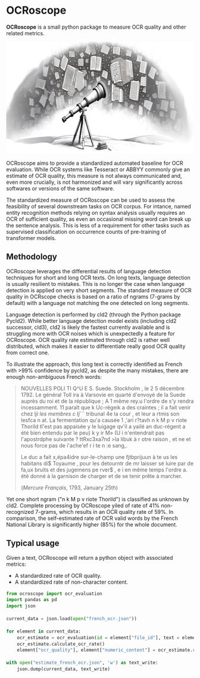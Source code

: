 # OCRoscope
**OCRoscope** is a small python package to measure OCR quality and other related metrics.

<p align="center">
<img src="https://raw.githubusercontent.com/Pleias/ocroscope/main/ocroscope_logo.jpg" alt="ocroscope logo" height="300px"/>
</p>

OCRoscope aims to provide a standardized automated baseline for OCR evaluation. While OCR systems like Tesseract or ABBYY commonly give an estimate of OCR quality, this measure is not always communicated and, even more crucially, is not harmonized and will vary significantly across softwares or versions of the same software.

The standardized measure of OCRoscope can be used to assess the feasibility of several downstream tasks on OCR corpus. For intance, named entity recognition methods relying on syntax analysis usually requires an OCR of sufficient quality, as even an occasional missing word can break up the sentence analysis. This is less of a requirement for other tasks such as supervised classification on occurrence counts of pre-training of transformer models.

## Methodology

OCRoscope leverages the differential results of language detection techniques for short and long OCR texts. On long texts, language detection is usually resilient to mistakes. This is no longer the case when language detection is applied on very short segments. The standard measure of OCR quality in OCRscope checks is based on a ratio of ngrams (7-grams by default) with a language not matching the one detected on long segments.

Language detection is performed by cld2 (through the Python package Pycld2). While better language detection model exists (including cld2 successor, cld3), cld2 is likely the fastest currently available and is struggling more with OCR noises which is unexpectedly a feature for OCRoscope. OCR quality rate estimated through cld2 is rather well distributed, which makes it easier to differentiate really good OCR quality from correct one.

To illustrate the approach, this long text is correctly identified as French with >99% confidence by pycld2, as despite the many mistakes, there are enough non-ambiguous French words:

> NOUVELLES POLI TI Q^U E S. Suede. Stockholm , le 2 5 décembre 1792. Le général Toll ira à Varsovie en quarté d'envoyé de la Suede auprès du roi et de la république ; A 1 même rey.u l'ordre de s'y rendra incessamment. 11 paraît que k Uc-régeik a des craintes ; il a fait venir chez l*ji les membres c Ij*``` tribunal 4e la cour , et leur a rtmis son lesfca n at. La fermentation qu'a causée 1 ,'ari r?tavh n k M p v riote Thorild tî'est pas appaisée y le luigage qv'il a yailé an duc-régent a été bien entendu par le peu) k y ir M» (U i n'entendrait pas l'apostrdphe suivante ? ttRxc3xa7nd &gt;la libuk à r otre raison , et ne et nous force pas de i'ache'ef r i te n :e sang,.
>
> Le duc a fait x,épa4idre sur-le-champ une fjtbprijuun à te us les habitans di$ Toyaume , pour les detourntr de mr laisser sé luire par de fa,ux bruits et des jugemens pe rver$ , e i en même temps l'ordre a. été donné à la garnison de charger et de se tenir prête à marcher.
> 
> (*Mercure Français*, 1793, January 25th)

Yet one short ngram ("n k M p v riote Thorild") is classified as unknown by cld2. Complete processing by OCRoscope yiled of rate of 41% non-recognized 7-grams, which results in an OCR quality rate of 59%. In comparison, the self-estimated rate of OCR valid words by the French National Library is significantly higher (85%) for the whole document.

## Typical usage

Given a text, OCRoscope will return a python object with associated metrics:
* A standardized rate of OCR quality.
* A standardized rate of non-character content.

```python
from ocroscope import ocr_evaluation
import pandas as pd
import json

current_data = json.load(open("french_ocr.json"))

for element in current_data:
    ocr_estimate = ocr_evaluation(id = element["file_id"], text = element["sampled_text"])
    ocr_estimate.calculate_ocr_rate()
    element["ocr_quality"], element["numeric_content"] = ocr_estimate.ratio_segment, ocr_estimate.ratio_numeric

with open("estimate_french_ocr.json", 'w') as text_write:
    json.dump(current_data, text_write)
```
